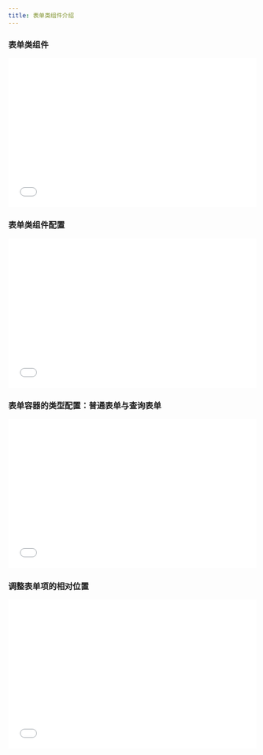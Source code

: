 ```yaml
---
title: 表单类组件介绍
---
```


### 表单类组件

<div style="position: relative; padding: 30% 45%;">
<iframe style="position: absolute; width: 100%; height: 100%; left: 0; top: 0;" src="//player.bilibili.com/player.html?aid=1702898989&bvid=BV1TT421m7zh&cid=1499465546&p=1&autoplay=0" frameborder="no" scrolling="no"></iframe>
</div>

### 表单类组件配置

<div style="position: relative; padding: 30% 45%;">
<iframe style="position: absolute; width: 100%; height: 100%; left: 0; top: 0;" src="//player.bilibili.com/player.html?aid=1052770001&bvid=BV1rH4y1n7L9&cid=1499466912&p=1&autoplay=0" frameborder="no" scrolling="no"></iframe>
</div>

### 表单容器的类型配置：普通表单与查询表单

<div style="position: relative; padding: 30% 45%;">
<iframe style="position: absolute; width: 100%; height: 100%; left: 0; top: 0;" src="//player.bilibili.com/player.html?aid=1252804949&bvid=BV1BJ4m1G769&cid=1499473991&p=1&autoplay=0" frameborder="no" scrolling="no"></iframe>
</div>
 
### 调整表单项的相对位置

<div style="position: relative; padding: 30% 45%;">
<iframe style="position: absolute; width: 100%; height: 100%; left: 0; top: 0;" src="//player.bilibili.com/player.html?aid=1752900782&bvid=BV1xx421S75H&cid=1499474477&p=1&autoplay=0" frameborder="no" scrolling="no"></iframe>
</div>
